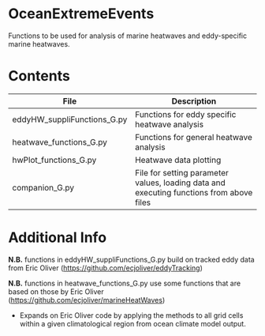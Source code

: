# OceanExtremeEvents

Functions to be used for analysis of marine heatwaves and eddy-specific marine heatwaves.

# Contents

| File | Description |
| ---- | ----------- |
| eddyHW_suppliFunctions_G.py | Functions for eddy specific heatwave analysis |
| heatwave_functions_G.py | Functions for general heatwave analysis |
| hwPlot_functions_G.py | Heatwave data plotting|
| companion_G.py | File for setting parameter values, loading data and executing functions from above files |

# Additional Info 

**N.B.** functions in eddyHW_suppliFunctions_G.py build on tracked eddy data from Eric Oliver (https://github.com/ecjoliver/eddyTracking)

**N.B.** functions in heatwave_functions_G.py use some functions that are based on those by Eric Oliver (https://github.com/ecjoliver/marineHeatWaves)
   - Expands on Eric Oliver code by applying the methods to all grid cells within a given climatological region from ocean climate model output.
